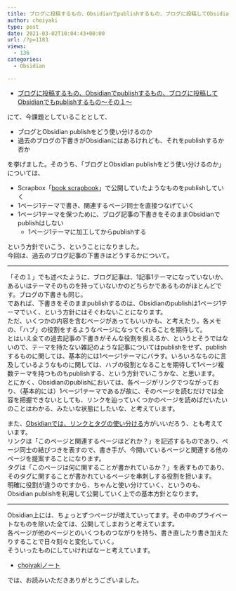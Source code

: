 ```yaml
---
title: ブログに投稿するもの、Obsidianでpublishするもの、ブログに投稿してObsidianでもpublishするもの〜その２〜
author: choiyaki
type: post
date: 2021-03-02T10:04:43+00:00
url: /?p=1183
views:
  - 136
categories:
  - Obsidian

---
```

  * [ブログに投稿するもの、Obsidianでpublishするもの、ブログに投稿してObsidianでもpublishするもの〜その１〜][1]

にて、今課題としていることとして、

  * ブログとObsidian publishをどう使い分けるのか
  * 過去のブログの下書きがObsidianにはあるけれども、それをpublishするか否か

を挙げました。そのうち、「ブログとObsidian publishをどう使い分けるのか」については、

  * Scrapbox「[book scrapbook][2]」で公開していたようなものをpublishしていく
  * 1ページ1テーマで書き、関連するページ同士を直接つなげていく
  * 1ページ1テーマを保つために、ブログ記事の下書きをそのままObsidianでpublishはしない 
      * 1ページ1テーマに加工してからpublishする

という方針でいこう、ということになりました。  
今回は、過去のブログ記事の下書きはどうするかについて。

* * *

「その１」でも述べたように、ブログ記事は、1記事1テーマになっていないか、あるいはテーマそのものを持っていないかのどちらかであるものがほとんどです。ブログの下書きも同じ。  
であれば、下書きをそのままpublishするのは、Obsidianのpublishは1ページ1テーマでいく、という方針にはそぐわないことになります。  
ただ、いくつかの内容を含むページがあってもいいかも、と考えたり。各メモの、「ハブ」の役割をするようなページになってくれることを期待して。  
とはいえ全ての過去記事の下書きがそんな役割を担えるか、というとそうではないので、テーマを持たない雑記のような記事についてはpublishをせず、publishするものに関しては、基本的には1ページ1テーマにバラす。いろいろなものに言及しているようなものに関しては、ハブの役割となることを期待して1ページ複数テーマを持つものもpublishする、という方針でいこうかな、と思います。  
とにかく、Obsidianのpublishにおいては、各ページがリンクでつながっており、（基本的には）1ページ1テーマであるが故に、そのページを読むだけでは全容を把握できないとしても、リンクを辿っていくつかのページを読めばだいたいのことはわかる、みたいな状態にしたいな、と考えています。

また、[Obsidianでは、リンクとタグの使い分ける][3]方がいいだろう、とも考えています。  
リンクは「このページと関連するページはどれか？」を記述するものであり、ページ同士の結びつきを表すので、書き手が、今開いているページと関連する他のページを提案することになります。  
タグは「このページは何に関することが書かれているか？」を表すものであり、そのタグに関することが書かれているページを串刺しする役割を担います。  
明確に役割が違うのですから、ちゃんと使い分けていく、というのも、Obsidian publishを利用して公開していく上での基本方針となります。

* * *

Obsidian上には、ちょっとずつページが増えていってます。その中のプライベートなものを除いた全ては、公開してしまおうと考えています。  
各ページが他のページとのいくつものつながりを持ち、書き直したり書き加えたりすることで日々刻々と変化していく。  
そういったものにしていければなーと考えています。

  * [choiyakiノート][4]

では、お読みいただきありがとうございました。

 [1]: https://choiyaki.com/?p=1178
 [2]: https://scrapbox.io/choiyaki-hondana/
 [3]: https://publish.obsidian.md/choiyaki/Published/Obsidian%E3%81%A7%E3%81%AF%E3%80%81%E3%83%AA%E3%83%B3%E3%82%AF%E3%81%A8%E3%82%BF%E3%82%B0%E3%81%AE%E4%BD%BF%E3%81%84%E5%88%86%E3%81%91%E3%82%8B
 [4]: https://publish.obsidian.md/choiyaki/